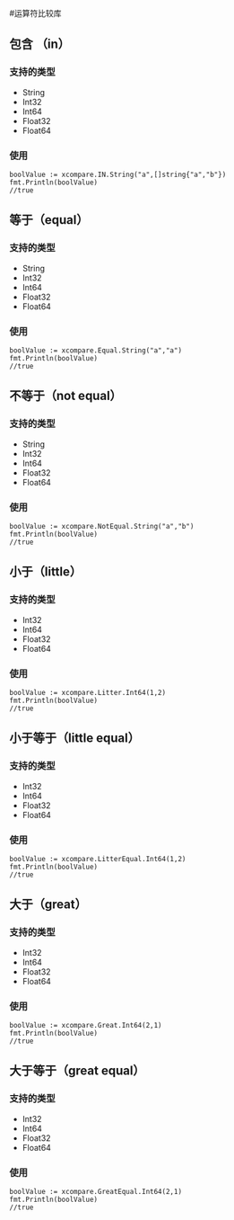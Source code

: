 #运算符比较库

## 包含 （in）
### 支持的类型
- String
- Int32
- Int64
- Float32
- Float64
### 使用
```
boolValue := xcompare.IN.String("a",[]string{"a","b"})
fmt.Println(boolValue)
//true
```

## 等于（equal）
### 支持的类型
- String
- Int32
- Int64
- Float32
- Float64
### 使用
```
boolValue := xcompare.Equal.String("a","a")
fmt.Println(boolValue)
//true
```

## 不等于（not equal）
### 支持的类型
- String
- Int32
- Int64
- Float32
- Float64
### 使用
```
boolValue := xcompare.NotEqual.String("a","b")
fmt.Println(boolValue)
//true
```

## 小于（little）
### 支持的类型
- Int32
- Int64
- Float32
- Float64
### 使用
```
boolValue := xcompare.Litter.Int64(1,2)
fmt.Println(boolValue)
//true
```

## 小于等于（little equal）
### 支持的类型
- Int32
- Int64
- Float32
- Float64
### 使用
```
boolValue := xcompare.LitterEqual.Int64(1,2)
fmt.Println(boolValue)
//true
```

## 大于（great）
### 支持的类型
- Int32
- Int64
- Float32
- Float64
### 使用
```
boolValue := xcompare.Great.Int64(2,1)
fmt.Println(boolValue)
//true
```


## 大于等于（great equal）
### 支持的类型
- Int32
- Int64
- Float32
- Float64
### 使用
```
boolValue := xcompare.GreatEqual.Int64(2,1)
fmt.Println(boolValue)
//true